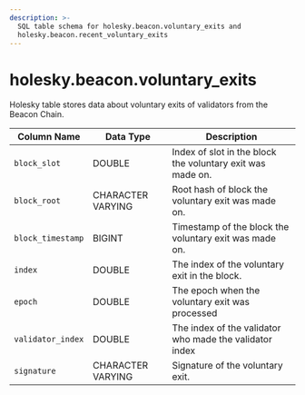 ```yaml
---
description: >-
  SQL table schema for holesky.beacon.voluntary_exits and
  holesky.beacon.recent_voluntary_exits
---
```


# holesky.beacon.voluntary\_exits

Holesky  table stores data about voluntary exits of validators from the Beacon Chain.

| Column Name       | Data Type         | Description                                                |
| ----------------- | ----------------- | ---------------------------------------------------------- |
| `block_slot`      | DOUBLE            | Index of slot in the block the voluntary exit was made on. |
| `block_root`      | CHARACTER VARYING | Root hash of block the voluntary exit was made on.         |
| `block_timestamp` | BIGINT            | Timestamp of the block the voluntary exit was made on.     |
| `index`           | DOUBLE            | The index of the voluntary exit in the block.              |
| `epoch`           | DOUBLE            | The epoch when the voluntary exit was processed            |
| `validator_index` | DOUBLE            | The index of the validator who made the validator index    |
| `signature`       | CHARACTER VARYING | Signature of the voluntary exit.                           |
